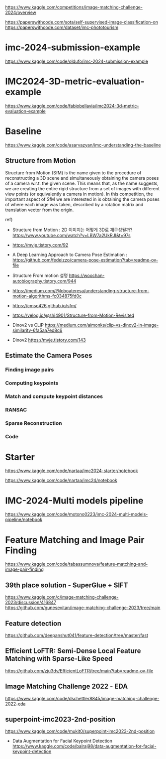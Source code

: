 https://www.kaggle.com/competitions/image-matching-challenge-2024/overview  

https://paperswithcode.com/sota/self-supervised-image-classification-on  
https://paperswithcode.com/dataset/imc-phototourism


# imc-2024-submission-example
https://www.kaggle.com/code/oldufo/imc-2024-submission-example

# IMC2024-3D-metric-evaluation-example
https://www.kaggle.com/code/fabiobellavia/imc2024-3d-metric-evaluation-example

# Baseline
https://www.kaggle.com/code/asarvazyan/imc-understanding-the-baseline

## Structure from Motion
Structure from Motion (SfM) is the name given to the procedure of reconstructing a 3D scene and simultaneously obtaining the camera poses of a camera w.r.t. the given scene. This means that, as the name suggests, we are creating the entire rigid structure from a set of images with different view points (or equivalently a camera in motion).
In this competition, the important aspect of SfM we are interested in is obtaining the camera poses of where each image was taken, described by a rotation matrix and translation vector from the origin.

ref)
- Structure from Motion : 2D 이미지는 어떻게 3D로 재구성될까? https://www.youtube.com/watch?v=LBW7a2UkRJI&t=97s
- https://mvje.tistory.com/92  
- A Deep Learning Approach to Camera Pose Estimation : https://github.com/fedeizzo/camera-pose-estimation?tab=readme-ov-file
- Structure From motion 설명 https://woochan-autobiography.tistory.com/944
- https://medium.com/@loboateresa/understanding-structure-from-motion-algorithms-fc034875fd0c
- https://cmsc426.github.io/sfm/
- https://velog.io/@shj4901/Structure-from-Motion-Revisited

- Dinov2 vs CLiP https://medium.com/aimonks/clip-vs-dinov2-in-image-similarity-6fa5aa7ed8c6
- Dinov2 https://mvje.tistory.com/143

## Estimate the Camera Poses

### Finding image pairs

### Computing keypoints

### Match and compute keypoint distances

### RANSAC

### Sparse Reconstruction

### Code

# Starter
https://www.kaggle.com/code/nartaa/imc2024-starter/notebook

https://www.kaggle.com/code/nartaa/imc24/notebook

# IMC-2024-Multi models pipeline
https://www.kaggle.com/code/motono0223/imc-2024-multi-models-pipeline/notebook

# Feature Matching and Image Pair Finding
https://www.kaggle.com/code/tabassumnova/feature-matching-and-image-pair-finding

## 39th place solution - SuperGlue + SIFT
https://www.kaggle.com/c/image-matching-challenge-2023/discussion/416847  
https://github.com/gunesevitan/image-matching-challenge-2023/tree/main

## Feature detection
https://github.com/deepanshut041/feature-detection/tree/master/fast

## Efficient LoFTR: Semi-Dense Local Feature Matching with Sparse-Like Speed
https://github.com/zju3dv/EfficientLoFTR/tree/main?tab=readme-ov-file

## Image Matching Challenge 2022 - EDA
https://www.kaggle.com/code/dschettler8845/image-matching-challenge-2022-eda

## superpoint-imc2023-2nd-position
https://www.kaggle.com/code/mukit0/superpoint-imc2023-2nd-position

- Data Augmentation for Facial Keypoint Detection https://www.kaggle.com/code/balraj98/data-augmentation-for-facial-keypoint-detection
